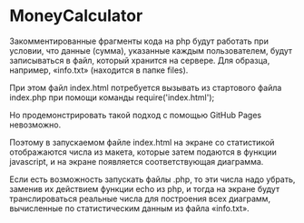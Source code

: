 # MoneyCalculator

Закомментированные фрагменты кода на php будут работать при условии, что данные (сумма), указанные каждым пользователем, будут записываться в файл, который хранится на сервере. 
Для образца, например, «info.txt» (находится в папке files).

При этом файл index.html потребуется вызывать из стартового файла index.php при помощи команды  require('index.html');

Но продемонстрировать такой подход с помощью GitHub Pages невозможно.

Поэтому в запускаемом файле index.html на экране со статистикой отображаются числа из макета, которые затем подаются в функции javascript, 
и на экране появляется соответствующая диаграмма.

Если есть возможность запускать файлы .php, то эти числа надо убрать, заменив их действием функции echo из php, и тогда 
на экране будут транслироваться реальные числа для построения всех диаграмм, вычисленные по статистическим данным из файла «info.txt». 
